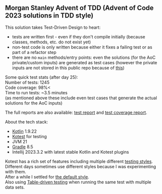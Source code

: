 ## Morgan Stanley Advent of TDD (Advent of Code 2023 solutions in TDD style)

This solution takes Test-Driven Design to heart:

* tests are written first - even if they don't compile initially (because classes, methods, etc. do not exist yet)
* non-test code is only written because either it fixes a failing test or as part of a refactor step
* there are no `main` methods/entry points: even the solutions (for the AoC private/custom inputs) are generated as test
  cases (however the private inputs are not stored in this public repo because
  of [this](https://old.reddit.com/r/adventofcode/wiki/faqs/copyright/inputs))

Some quick test stats (after day 25):  
Number of tests: 1245  
Code coverage: 98%<  
Time to run tests: ~3.5 minutes  
(as mentioned above these include even test cases that generate the actual solutions for the AoC inputs)

The full reports are also available: [test report](https://akiraly.github.io/advent-of-tdd/test_report/index.html)
and [test coverage report](https://akiraly.github.io/advent-of-tdd/test_coverage_report/index.html).

About the tech stack:

* [Kotlin](https://kotlinlang.org) 1.9.22
* [Kotest](https://kotest.io) for testing
* JVM 21
* [Gradle](https://gradle.org) 8.5
* Intellij 2023.3.2 with latest stable Kotlin and Kotest plugins

Kotest has a rich set of features including multiple
different [testing styles](https://kotest.io/docs/framework/testing-styles.html).  
Different days sometimes use different styles because I was experimenting with them.  
After a while I settled for [the default style](https://kotest.io/docs/framework/testing-styles.html#fun-spec).  
Also using [Table-driven testing](https://kotest.io/docs/5.4/assertions/table_driven_testing/) when running the same
test with multiple data sets.
